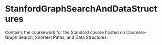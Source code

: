 # StanfordGraphSearchAndDataStructures
Contains the coursework for the Standard course hosted on Coursera-Graph Search, Shortest Paths, and Data Structures
